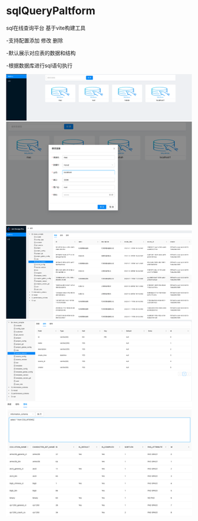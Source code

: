 <!--
 * @Description: 
 * @version: 
 * @Author: Adxiong
 * @Date: 2022-01-16 21:32:09
 * @LastEditors: Adxiong
 * @LastEditTime: 2022-02-08 23:31:13
-->
# sqlQueryPaltform
sql在线查询平台 基于vite构建工具

-支持配置添加 修改 删除

-默认展示对应表的数据和结构

-根据数据库进行sql语句执行


<img src="./pic/截屏2022-02-08%20下午11.13.35.png"/>
<img src="./pic/截屏2022-02-08%20下午11.14.22.png"/>
<img src="./pic/截屏2022-02-08%20下午11.08.11.png"/>
<img src="./pic/截屏2022-02-08%20下午11.11.15.png"/>
<img src="./pic/截屏2022-02-08%20下午11.12.54.png"/>